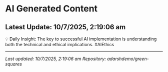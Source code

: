 # AI Generated Content

## Latest Update: 10/7/2025, 2:19:06 am
💡 Daily Insight: The key to successful AI implementation is understanding both the technical and ethical implications. #AIEthics

---
*Last updated: 10/7/2025, 2:19:06 am*
*Repository: adarshdemo/green-squares*
